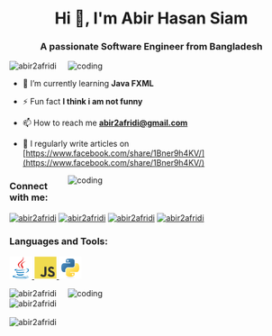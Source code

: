 <h1 align="center">Hi 👋, I'm Abir Hasan Siam</h1>
<h3 align="center">A passionate Software Engineer from Bangladesh</h3>

<img align="right" alt="coding" width="400" src="https://camo.githubusercontent.com/4d9f5ecceb711eec6e2018f38a5677dc657c9738d4a65ba3b928c41c0a45b439/68747470733a2f2f6d69726f2e6d656469756d2e636f6d2f6d61782f313336302f302a37513379765349765f7430696f4a2d5a2e676966">

<p align="left"> <img src="https://komarev.com/ghpvc/?username=abir2afridi&label=Profile%20views&color=0e75b6&style=flat" alt="abir2afridi" /> </p>

- 🌱 I’m currently learning **Java FXML**

- ⚡ Fun fact **I think i am not funny**

- 📫 How to reach me **abir2afridi@gmail.com**

- 📝 I regularly write articles on [https://www.facebook.com/share/1Bner9h4KV/](https://www.facebook.com/share/1Bner9h4KV/)

<img align="right" alt="coding" width="400" src="https://camo.githubusercontent.com/2366b34bb903c09617990fb5fff4622f3e941349e846ddb7e73df872a9d21233/68747470733a2f2f63646e2e6472696262626c652e636f6d2f75736572732f3733303730332f73637265656e73686f74732f363538313234332f6176656e746f2e676966">

<h3 align="left">Connect with me:</h3>
<p align="left">

<a href="https://twitter.com/abir2afridi" target="blank"><img align="center" src="https://raw.githubusercontent.com/rahuldkjain/github-profile-readme-generator/master/src/images/icons/Social/twitter.svg" alt="abir2afridi" height="30" width="40" /></a>
<a href="https://linkedin.com/in/abir2afridi" target="blank"><img align="center" src="https://raw.githubusercontent.com/rahuldkjain/github-profile-readme-generator/master/src/images/icons/Social/linked-in-alt.svg" alt="abir2afridi" height="30" width="40" /></a>
<a href="https://fb.com/abir2afridi" target="blank"><img align="center" src="https://raw.githubusercontent.com/rahuldkjain/github-profile-readme-generator/master/src/images/icons/Social/facebook.svg" alt="abir2afridi" height="30" width="40" /></a>
<a href="https://instagram.com/abir2afridi" target="blank"><img align="center" src="https://raw.githubusercontent.com/rahuldkjain/github-profile-readme-generator/master/src/images/icons/Social/instagram.svg" alt="abir2afridi" height="30" width="40" /></a>
</p>

<h3 align="left">Languages and Tools:</h3>
<p align="left"> <a href="https://www.java.com" target="_blank" rel="noreferrer"> <img src="https://raw.githubusercontent.com/devicons/devicon/master/icons/java/java-original.svg" alt="java" width="40" height="40"/> </a> <a href="https://developer.mozilla.org/en-US/docs/Web/JavaScript" target="_blank" rel="noreferrer"> <img src="https://raw.githubusercontent.com/devicons/devicon/master/icons/javascript/javascript-original.svg" alt="javascript" width="40" height="40"/> </a> <a href="https://www.python.org" target="_blank" rel="noreferrer"> <img src="https://raw.githubusercontent.com/devicons/devicon/master/icons/python/python-original.svg" alt="python" width="40" height="40"/> </a> </p>


<img align="right" alt="coding" width="400" src="https://cdna.artstation.com/p/assets/images/images/028/102/058/original/pixel-jeff-matrix-s.gif?1593487263">

<p><img align="left" src="https://github-readme-stats.vercel.app/api/top-langs?username=abir2afridi&show_icons=true&locale=en&layout=compact" alt="abir2afridi" /></p>

<p>&nbsp;<img align="center" src="https://github-readme-stats.vercel.app/api?username=abir2afridi&show_icons=true&locale=en" alt="abir2afridi" /></p>

<p><img align="center" src="https://github-readme-streak-stats.herokuapp.com/?user=abir2afridi&" alt="abir2afridi" /></p>

